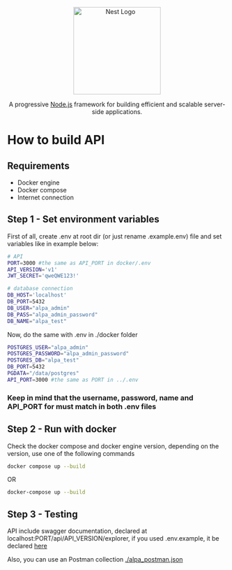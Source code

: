 <p align="center">
  <a href="http://nestjs.com/" target="blank"><img src="https://nestjs.com/img/logo-small.svg" width="200" alt="Nest Logo" /></a>
</p>

[circleci-image]: https://img.shields.io/circleci/build/github/nestjs/nest/master?token=abc123def456
[circleci-url]: https://circleci.com/gh/nestjs/nest

  <p align="center">A progressive <a href="http://nodejs.org" target="_blank">Node.js</a> framework for building efficient and scalable server-side applications.</p>

# How to build API

## Requirements

- Docker engine
- Docker compose
- Internet connection

## Step 1 - Set environment variables

First of all, create .env at root dir (or just rename .example.env) file and set variables like in example below:

```bash
# API
PORT=3000 #the same as API_PORT in docker/.env
API_VERSION='v1'
JWT_SECRET='qweQWE123!'

# database connection
DB_HOST='localhost'
DB_PORT=5432
DB_USER="alpa_admin"
DB_PASS="alpa_admin_password"
DB_NAME="alpa_test"
```

Now, do the same with .env in ./docker folder

```bash
POSTGRES_USER="alpa_admin"
POSTGRES_PASSWORD="alpa_admin_password"
POSTGRES_DB="alpa_test"
DB_PORT=5432
PGDATA="/data/postgres"
API_PORT=3000 #the same as PORT in ../.env
```

### Keep in mind that the username, password, name and API_PORT for must match in both .env files

## Step 2 - Run with docker

Check the docker compose and docker engine version, depending on the version, use one of the following commands

```bash
docker compose up --build
```

OR

```bash
docker-compose up --build
```

## Step 3 - Testing

API include swagger documentation, declared at localhost:PORT/api/API_VERSION/explorer, if you used .env.example, it be declared <a href="http://localhost:3000/api/v1/explorer" target="_blank">here</a>

Also, you can use an Postman collection [./alpa_postman.json](alpa_postman.json)
